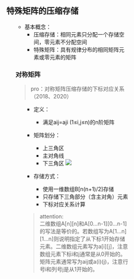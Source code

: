 <div style="float: left; width: 64%; padding: 1%;">

## 特殊矩阵的压缩存储

<ul>

* 基本概念：
  * 压缩存储：相同元素只分配一个存储空间，零元素不分配空间
  * 特殊矩阵：具有规律分布的相同矩阵元素或零元素的矩阵

### 对称矩阵
> pro：对称矩阵压缩存储的下标对应关系（2018、2020）  

<ul>

* 定义：
  * 满足aij=aji (1≤i,j≤n)的n阶矩阵
* 矩阵划分：
  * 上三角区
  * 主对角线
  * 下三角区
![](https://cdn-mineru.openxlab.org.cn/model-mineru/prod/e4256158c828de1e2cb6d0685d7ddee56c4f7c884ab10abb7d55e1bf9d481b93.jpg)  

* 存储方式：
  * 使用一维数组B[n(n+1)/2]存储
  * 只存储下三角部分（含主对角）元素
  * 下标对应关系计算

> attention:  
二维数组A[n][n]和A[0...n-1][0...n-1]的写法是等价的。若数组写为A[1...n][1...n]则说明指定了从下标1开始存储元素。二维数组元素写为a[i][j]，注意数组元素下标i和j通常是从0开始的。矩阵元素通常写为aij或a(i)(j)，注意行号i和列号j是从1开始的。

</ul>
</div>
<div style="float: right; width: 26%; padding: 1%;">

</div>
<div style="clear: both;"></div>
